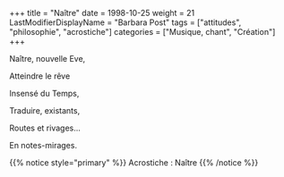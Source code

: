 +++
title = "Naître"
date = 1998-10-25
weight = 21
LastModifierDisplayName = "Barbara Post"
tags = ["attitudes", "philosophie", "acrostiche"]
categories = ["Musique, chant", "Création"]
+++

Naître, nouvelle Eve,

Atteindre le rêve

Insensé du Temps,

Traduire, existants,

Routes et rivages...

En notes-mirages.

{{% notice style="primary" %}}
Acrostiche : Naître
{{% /notice %}}
